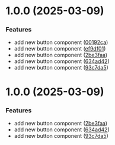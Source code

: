 # 1.0.0 (2025-03-09)


### Features

* add new button component ([00192ca](https://github.com/DrashtiBorad/react-component/commit/00192cae2b6bccbd4cf970e3f1b47efea4600d76))
* add new button component ([ef9df01](https://github.com/DrashtiBorad/react-component/commit/ef9df016b4b1182796b82f9842ab915ce467185b))
* add new button component ([2be3faa](https://github.com/DrashtiBorad/react-component/commit/2be3faa55efa2c0d2d3fe7223ac66a3049523af6))
* add new button component ([634ad42](https://github.com/DrashtiBorad/react-component/commit/634ad4230bcb23bbb2b37d64d53f895eda498336))
* add new button component ([93c7da5](https://github.com/DrashtiBorad/react-component/commit/93c7da536e0753ae9b7ed667cc557cd7a4b474b9))

# 1.0.0 (2025-03-09)


### Features

* add new button component ([2be3faa](https://github.com/DrashtiBorad/react-component/commit/2be3faa55efa2c0d2d3fe7223ac66a3049523af6))
* add new button component ([634ad42](https://github.com/DrashtiBorad/react-component/commit/634ad4230bcb23bbb2b37d64d53f895eda498336))
* add new button component ([93c7da5](https://github.com/DrashtiBorad/react-component/commit/93c7da536e0753ae9b7ed667cc557cd7a4b474b9))
